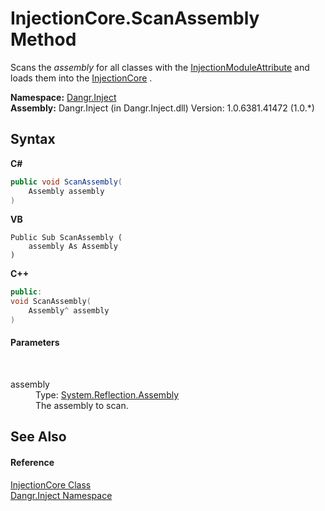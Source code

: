 # InjectionCore.ScanAssembly Method 
 

Scans the *assembly* for all classes with the <a href="T_Dangr_Inject_InjectionModuleAttribute">InjectionModuleAttribute</a> and loads them into the <a href="T_Dangr_Inject_InjectionCore">InjectionCore</a> .

**Namespace:**&nbsp;<a href="N_Dangr_Inject">Dangr.Inject</a><br />**Assembly:**&nbsp;Dangr.Inject (in Dangr.Inject.dll) Version: 1.0.6381.41472 (1.0.*)

## Syntax

**C#**<br />
``` C#
public void ScanAssembly(
	Assembly assembly
)
```

**VB**<br />
``` VB
Public Sub ScanAssembly ( 
	assembly As Assembly
)
```

**C++**<br />
``` C++
public:
void ScanAssembly(
	Assembly^ assembly
)
```


#### Parameters
&nbsp;<dl><dt>assembly</dt><dd>Type: <a href="http://msdn2.microsoft.com/en-us/library/xbe1wdx9" target="_blank">System.Reflection.Assembly</a><br />The assembly to scan.</dd></dl>

## See Also


#### Reference
<a href="T_Dangr_Inject_InjectionCore">InjectionCore Class</a><br /><a href="N_Dangr_Inject">Dangr.Inject Namespace</a><br />